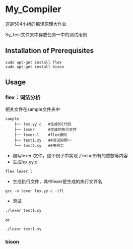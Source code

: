 # My_Compiler

这是504小组的编译原理大作业

Sy_Test文件夹中存放任务一中的测试用例

## Installation of Prerequisites

```
sudo apt-get install flex  
sudo apt-get install bison
```

## Usage
### flex：词法分析

相关文件在sample文件夹中
```
sample
    ├── lex.yy.c   #生成的C代码
    ├── lexer      #生成的执行文件
    ├── lexer.l    #flex源码
    ├── test1.sy   ##测试用例一
    └── test2.sy   ##用例二
```

* 编写lexer.l文件，这个例子中实现了echo所有的整数等内容
* 生成lex.yy.c
```
flex lexer.l
```
* 生成执行文件，其中lexer是生成的执行文件名
```
gcc -o lexer lex.yy.c -lfl
```
* 测试
```
./lexer test1.sy
```
or
```
./lexer test1.sy
```

### bison

